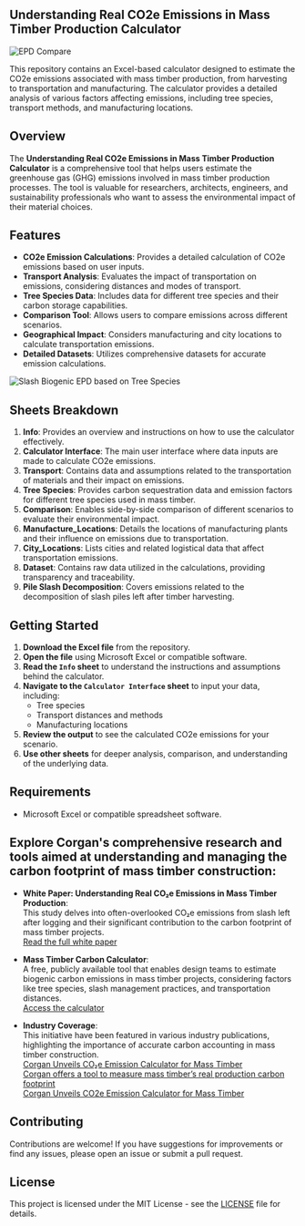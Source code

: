 ## Understanding Real CO2e Emissions in Mass Timber Production Calculator

![EPD Compare](https://github.com/user-attachments/assets/a4aa525c-a4f1-44e3-ad3e-5bb2b4c4d7af)


This repository contains an Excel-based calculator designed to estimate the CO2e emissions associated with mass timber production, from harvesting to transportation and manufacturing. The calculator provides a detailed analysis of various factors affecting emissions, including tree species, transport methods, and manufacturing locations.

## Overview

The **Understanding Real CO2e Emissions in Mass Timber Production Calculator** is a comprehensive tool that helps users estimate the greenhouse gas (GHG) emissions involved in mass timber production processes. The tool is valuable for researchers, architects, engineers, and sustainability professionals who want to assess the environmental impact of their material choices.

## Features

- **CO2e Emission Calculations**: Provides a detailed calculation of CO2e emissions based on user inputs.
- **Transport Analysis**: Evaluates the impact of transportation on emissions, considering distances and modes of transport.
- **Tree Species Data**: Includes data for different tree species and their carbon storage capabilities.
- **Comparison Tool**: Allows users to compare emissions across different scenarios.
- **Geographical Impact**: Considers manufacturing and city locations to calculate transportation emissions.
- **Detailed Datasets**: Utilizes comprehensive datasets for accurate emission calculations.

![Slash Biogenic EPD based on Tree Species](https://github.com/user-attachments/assets/25c600e2-5fce-4f26-9c77-53b59d663155)


## Sheets Breakdown

1. **Info**: Provides an overview and instructions on how to use the calculator effectively.
2. **Calculator Interface**: The main user interface where data inputs are made to calculate CO2e emissions.
3. **Transport**: Contains data and assumptions related to the transportation of materials and their impact on emissions.
4. **Tree Species**: Provides carbon sequestration data and emission factors for different tree species used in mass timber.
5. **Comparison**: Enables side-by-side comparison of different scenarios to evaluate their environmental impact.
6. **Manufacture_Locations**: Details the locations of manufacturing plants and their influence on emissions due to transportation.
7. **City_Locations**: Lists cities and related logistical data that affect transportation emissions.
8. **Dataset**: Contains raw data utilized in the calculations, providing transparency and traceability.
9. **Pile Slash Decomposition**: Covers emissions related to the decomposition of slash piles left after timber harvesting.

   

## Getting Started

1. **Download the Excel file** from the repository.
2. **Open the file** using Microsoft Excel or compatible software.
3. **Read the `Info` sheet** to understand the instructions and assumptions behind the calculator.
4. **Navigate to the `Calculator Interface` sheet** to input your data, including:
   - Tree species
   - Transport distances and methods
   - Manufacturing locations
5. **Review the output** to see the calculated CO2e emissions for your scenario.
6. **Use other sheets** for deeper analysis, comparison, and understanding of the underlying data.

## Requirements

- Microsoft Excel or compatible spreadsheet software.



## Explore Corgan's comprehensive research and tools aimed at understanding and managing the carbon footprint of mass timber construction:
- **White Paper: Understanding Real CO₂e Emissions in Mass Timber Production**:</br>
    This study delves into often-overlooked CO₂e emissions from slash left after logging and their significant contribution to the carbon footprint of mass timber projects.</br>
    [Read the full white paper](https://www.corgan.com/sites/default/files/inline-files/Corgan_Understanding-Real-CO2e-Emissions-in-Mass-Timber-Production_White-Paper_Final.pdf)
   

-  **Mass Timber Carbon Calculator**:</br>
    A free, publicly available tool that enables design teams to estimate biogenic carbon emissions in mass timber projects, considering factors like tree species, slash management practices, and transportation distances.</br>
    [Access the calculator​](https://www.corgan.com/MTcarboncalculator)

- **Industry Coverage**:</br>
    This initiative have been featured in various industry publications, highlighting the importance of accurate carbon accounting in mass timber construction.</br>
    [Corgan Unveils CO₂e Emission Calculator for Mass Timber](https://www.bakersfield.com/ap/news/corgan-unveils-co2e-emission-calculator-for-mass-timber/article_52584078-03d4-5d45-b21d-d7cce48848d3.html) </br>
    [Corgan offers a tool to measure mass timber’s real production carbon footprint](https://www.bdcnetwork.com/home/news/55280348/corgan-offers-a-tool-to-measure-mass-timbers-real-production-carbon-footprint) </br>
    [Corgan Unveils CO2e Emission Calculator for Mass Timber](https://finance.yahoo.com/news/corgan-unveils-co2e-emission-calculator-144000912.html)


## Contributing

Contributions are welcome! If you have suggestions for improvements or find any issues, please open an issue or submit a pull request.

## License

This project is licensed under the MIT License - see the [LICENSE](LICENSE) file for details.



